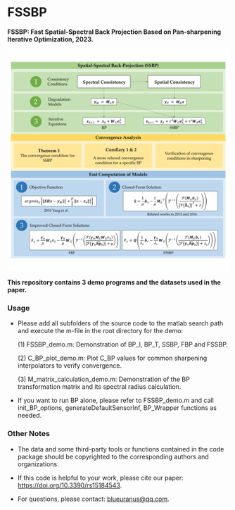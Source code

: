 # FSSBP
**FSSBP: Fast Spatial-Spectral Back Projection Based on Pan-sharpening Iterative Optimization, 2023.**

![](GA.png)

**This repository contains 3 demo programs and the datasets used in the paper.**

### Usage

+ Please add all subfolders of the source code to the matlab search path and execute the m-file in the root directory for the demo: 

  (1) FSSBP_demo.m: Demonstration of BP_I, BP_T, SSBP, FBP and FSSBP.

  (2) C_BP_plot_demo.m: Plot C_BP values for common sharpening interpolators to verify convergence.

  (3) M_matrix_calculation_demo.m: Demonstration of the BP transformation matrix and its spectral radius calculation.

+ If you want to run BP alone, please refer to FSSBP_demo.m and call init_BP_options, generateDefaultSensorInf, BP_Wrapper functions as needed.


### Other Notes

+ The data and some third-party tools or functions contained in the code package should be copyrighted to the corresponding authors and organizations.

+ If this code is helpful to your work, please cite our paper: https://doi.org/10.3390/rs15184543.

+ For questions, please contact: blueuranus@qq.com.
